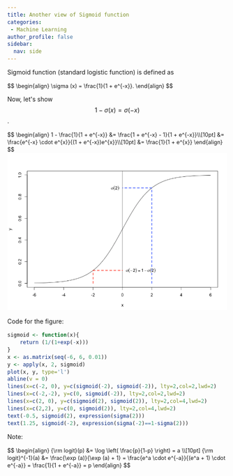 ```yaml
---
title: Another view of Sigmoid function 
categories:
 - Machine Learning
author_profile: false
sidebar:
  nav: side
---
```


Sigmoid function (standard logistic function) is defined as

<span style="font-size:0.9em; line-height:0%">
$$
\begin{align}
\sigma (x) = \frac{1}{1 + e^{-x}}.
\end{align}
$$
</span>

Now, let's show $$ 1- \sigma (x) = \sigma(-x)$$.

<span style="font-size:0.9em; line-height:0%">
$$
\begin{align}
1 - \frac{1}{1 + e^{-x}} &= \frac{1 + e^{-x} - 1}{1 + e^{-x}}\\[10pt]
												 &= \frac{e^{-x} \cdot e^{x}}{(1 + e^{-x})e^{x}}\\[10pt]
												 &= \frac{1}{1 + e^{x}}
\end{align}
$$
</span>

<img src="/assets/images/posts/sigmoid_another_view.png" width="560">

Code for the figure:
```r
sigmoid <- function(x){
	return (1/(1+exp(-x)))
}
x <- as.matrix(seq(-6, 6, 0.01))
y <- apply(x, 2, sigmoid)
plot(x, y, type='l')
abline(v = 0)
lines(x=c(-2, 0), y=c(sigmoid(-2), sigmoid(-2)), lty=2,col=2,lwd=2)
lines(x=c(-2,-2), y=c(0, sigmoid(-2)), lty=2,col=2,lwd=2)
lines(x=c(2, 0), y=c(sigmoid(2), sigmoid(2)), lty=2,col=4,lwd=2)
lines(x=c(2,2), y=c(0, sigmoid(2)), lty=2,col=4,lwd=2)
text(-0.5, sigmoid(2), expression(sigma(2)))
text(1.25, sigmoid(-2), expression(sigma(-2)==1-sigma(2)))
```

Note:

<span style="font-size:0.9em; line-height:0%">
$$
\begin{align}
{\rm logit}(p) &= \log \left( \frac{p}{1-p} \right) = a \\[10pt]
{\rm logit}^{-1}(a) &= \frac{\exp (a)}{\exp (a) + 1} = \frac{e^a \cdot e^{-a}}{(e^a + 1) \cdot e^{-a}} = \frac{1}{1 + e^{-a}} = p
\end{align}
$$
</span>
